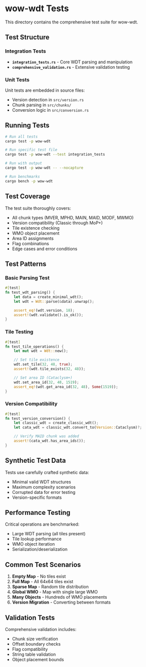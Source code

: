 # wow-wdt Tests

This directory contains the comprehensive test suite for wow-wdt.

## Test Structure

### Integration Tests

- **`integration_tests.rs`** - Core WDT parsing and manipulation
- **`comprehensive_validation.rs`** - Extensive validation testing

### Unit Tests

Unit tests are embedded in source files:

- Version detection in `src/version.rs`
- Chunk parsing in `src/chunks/`
- Conversion logic in `src/conversion.rs`

## Running Tests

```bash
# Run all tests
cargo test -p wow-wdt

# Run specific test file
cargo test -p wow-wdt --test integration_tests

# Run with output
cargo test -p wow-wdt -- --nocapture

# Run benchmarks
cargo bench -p wow-wdt
```

## Test Coverage

The test suite thoroughly covers:

- All chunk types (MVER, MPHD, MAIN, MAID, MODF, MWMO)
- Version compatibility (Classic through MoP+)
- Tile existence checking
- WMO object placement
- Area ID assignments
- Flag combinations
- Edge cases and error conditions

## Test Patterns

### Basic Parsing Test

```rust
#[test]
fn test_wdt_parsing() {
    let data = create_minimal_wdt();
    let wdt = Wdt::parse(&data).unwrap();

    assert_eq!(wdt.version, 18);
    assert!(wdt.validate().is_ok());
}
```

### Tile Testing

```rust
#[test]
fn test_tile_operations() {
    let mut wdt = Wdt::new();

    // Set tile existence
    wdt.set_tile(32, 48, true);
    assert!(wdt.tile_exists(32, 48));

    // Set area ID (Cataclysm+)
    wdt.set_area_id(32, 48, 1519);
    assert_eq!(wdt.get_area_id(32, 48), Some(1519));
}
```

### Version Compatibility

```rust
#[test]
fn test_version_conversion() {
    let classic_wdt = create_classic_wdt();
    let cata_wdt = classic_wdt.convert_to(Version::Cataclysm)?;

    // Verify MAID chunk was added
    assert!(cata_wdt.has_area_ids());
}
```

## Synthetic Test Data

Tests use carefully crafted synthetic data:

- Minimal valid WDT structures
- Maximum complexity scenarios
- Corrupted data for error testing
- Version-specific formats

## Performance Testing

Critical operations are benchmarked:

- Large WDT parsing (all tiles present)
- Tile lookup performance
- WMO object iteration
- Serialization/deserialization

## Common Test Scenarios

1. **Empty Map** - No tiles exist
2. **Full Map** - All 64x64 tiles exist
3. **Sparse Map** - Random tile distribution
4. **Global WMO** - Map with single large WMO
5. **Many Objects** - Hundreds of WMO placements
6. **Version Migration** - Converting between formats

## Validation Tests

Comprehensive validation includes:

- Chunk size verification
- Offset boundary checks
- Flag compatibility
- String table validation
- Object placement bounds
